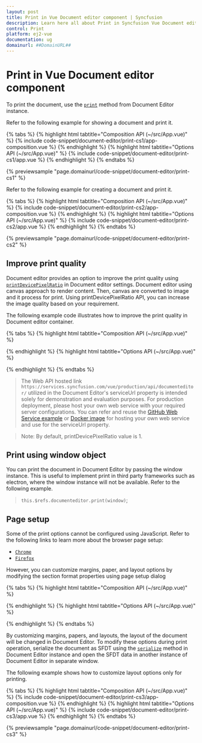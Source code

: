 ```yaml
---
layout: post
title: Print in Vue Document editor component | Syncfusion
description: Learn here all about Print in Syncfusion Vue Document editor component of Syncfusion Essential JS 2 and more.
control: Print 
platform: ej2-vue
documentation: ug
domainurl: ##DomainURL##
---
```


# Print in Vue Document editor component

To print the document, use the [`print`](https://ej2.syncfusion.com/vue/documentation/api/document-editor/#print) method from Document Editor instance.

Refer to the following example for showing a document and print it.

{% tabs %}
{% highlight html tabtitle="Composition API (~/src/App.vue)" %}
{% include code-snippet/document-editor/print-cs1/app-composition.vue %}
{% endhighlight %}
{% highlight html tabtitle="Options API (~/src/App.vue)" %}
{% include code-snippet/document-editor/print-cs1/app.vue %}
{% endhighlight %}
{% endtabs %}
        
{% previewsample "page.domainurl/code-snippet/document-editor/print-cs1" %}

Refer to the following example for creating a document and print it.

{% tabs %}
{% highlight html tabtitle="Composition API (~/src/App.vue)" %}
{% include code-snippet/document-editor/print-cs2/app-composition.vue %}
{% endhighlight %}
{% highlight html tabtitle="Options API (~/src/App.vue)" %}
{% include code-snippet/document-editor/print-cs2/app.vue %}
{% endhighlight %}
{% endtabs %}
        
{% previewsample "page.domainurl/code-snippet/document-editor/print-cs2" %}

## Improve print quality

Document editor provides an option to improve the print quality using [`printDevicePixelRatio`](https://ej2.syncfusion.com/vue/documentation/api/document-editor/documentEditorSettingsModel/#printdevicepixelratio) in Document editor settings. Document editor using canvas approach to render content. Then, canvas are converted to image and it process for print. Using printDevicePixelRatio API, you can increase the image quality based on your requirement.

The following example code illustrates how to improve the print quality in Document editor container.

{% tabs %}
{% highlight html tabtitle="Composition API (~/src/App.vue)" %}

<template>
  <div id="app">
    <ejs-documenteditorcontainer ref='documenteditor' :serviceUrl='serviceUrl' :documentEditorSettings='settings'
      height="590px" id='container' :enableToolbar='true'></ejs-documenteditorcontainer>
  </div>
</template>
<script setup>
import { DocumentEditorContainerComponent as EjsDocumenteditorcontainer, Toolbar } from '@syncfusion/ej2-vue-documenteditor';
import { provide } from 'vue';

const serviceUrl = 'https://services.syncfusion.com/vue/production/api/documenteditor/';
const settings = { printDevicePixelRatio: 2 };

//Inject require modules.
provide('DocumentEditorContainer', [Toolbar])

</script>

{% endhighlight %}
{% highlight html tabtitle="Options API (~/src/App.vue)" %}

<template>
  <div id="app">
    <ejs-documenteditorcontainer ref='documenteditor' :serviceUrl='serviceUrl' :documentEditorSettings='settings'
      height="590px" id='container' :enableToolbar='true'></ejs-documenteditorcontainer>
  </div>
</template>
<script>
import { DocumentEditorContainerComponent, Toolbar } from '@syncfusion/ej2-vue-documenteditor';

export default {
  components: {
    'ejs-documenteditorcontainer': DocumentEditorContainerComponent
  },
  data() {
    return {
      serviceUrl: 'https://services.syncfusion.com/vue/production/api/documenteditor/',
      settings: { printDevicePixelRatio: 2 }
    };
  },
  provide: {
    //Inject require modules.
    DocumentEditorContainer: [Toolbar]
  }
}
</script>

{% endhighlight %}
{% endtabs %}

> The Web API hosted link `https://services.syncfusion.com/vue/production/api/documenteditor/` utilized in the Document Editor's serviceUrl property is intended solely for demonstration and evaluation purposes. For production deployment, please host your own web service with your required server configurations. You can refer and reuse the [GitHub Web Service example](https://github.com/SyncfusionExamples/EJ2-DocumentEditor-WebServices) or [Docker image](https://hub.docker.com/r/syncfusion/word-processor-server) for hosting your own web service and use for the serviceUrl property.

>Note: By default, printDevicePixelRatio value is 1.

## Print using window object

You can print the document in Document Editor by passing the window instance. This is useful to implement print in third party frameworks such as electron, where the window instance will not be available. Refer to the following example.

> `this.$refs.documenteditor.print(window)`;

## Page setup

Some of the print options cannot be configured using JavaScript. Refer to the following links to learn more about the browser page setup:

* [`Chrome`](https://support.google.com/chrome/answer/1069693?hl=en&visit_id=1-636335333734668335-3165046395&rd=1/)
* [`Firefox`](https://support.mozilla.org/en-US/kb/how-print-web-pages-firefox/)

However, you can customize margins, paper, and layout options by modifying the section format properties using page setup dialog

{% tabs %}
{% highlight html tabtitle="Composition API (~/src/App.vue)" %}

<template>
  <div id="app">
    <ejs-documenteditor ref="documenteditor" :isReadOnly='false' :enablePrint='true' :enableEditor='true'
      :enableSelection='true' :enableEditorHistory='true' :enablePageSetupDialog='true' height="370px"
      style="width: 100%;"></ejs-documenteditor>
  </div>
</template>
<script setup>
import { DocumentEditorComponent as EjsDocumenteditor, Print, Editor, Selection, EditorHistory, PageSetupDialog } from '@syncfusion/ej2-vue-documenteditor';
import { onMounted, provide, ref } from 'vue';

const documenteditor = ref(null);
provide('DocumentEditor', [Print, Editor, Selection, EditorHistory, PageSetupDialog]);

onMounted(function () {
  documenteditor.value.showPageSetupDialog();
})

</script>
<style>
@import "../node_modules/@syncfusion/ej2-vue-documenteditor/styles/material.css";
</style>

{% endhighlight %}
{% highlight html tabtitle="Options API (~/src/App.vue)" %}

<template>
  <div id="app">
    <ejs-documenteditor ref="documenteditor" :isReadOnly='false' :enablePrint='true' :enableEditor='true'
      :enableSelection='true' :enableEditorHistory='true' :enablePageSetupDialog='true' height="370px"
      style="width: 100%;"></ejs-documenteditor>
  </div>
</template>
<script>
import { DocumentEditorComponent, Print, Editor, Selection, EditorHistory, PageSetupDialog } from '@syncfusion/ej2-vue-documenteditor';

export default {
  components: {
    'ejs-documenteditor': DocumentEditorComponent
  },
  data: function () {
    return {
    };
  },
  provide: {
    DocumentEditor: [Print, Editor, Selection, EditorHistory, PageSetupDialog]
  },
  mounted: function () {
    this.$refs.documenteditor.showPageSetupDialog();
  }
}
</script>
<style>
@import "../node_modules/@syncfusion/ej2-vue-documenteditor/styles/material.css";
</style>

{% endhighlight %}
{% endtabs %}

By customizing margins, papers, and layouts, the layout of the document will be changed in Document Editor. To modify these options during print operation, serialize the document as SFDT using the  [`serialize`](https://ej2.syncfusion.com/vue/documentation/api/document-editor/#serialize) method in Document Editor instance and open the SFDT data in another instance of Document Editor in separate window.

The following example shows how to customize layout options only for printing.

{% tabs %}
{% highlight html tabtitle="Composition API (~/src/App.vue)" %}
{% include code-snippet/document-editor/print-cs3/app-composition.vue %}
{% endhighlight %}
{% highlight html tabtitle="Options API (~/src/App.vue)" %}
{% include code-snippet/document-editor/print-cs3/app.vue %}
{% endhighlight %}
{% endtabs %}
        
{% previewsample "page.domainurl/code-snippet/document-editor/print-cs3" %}